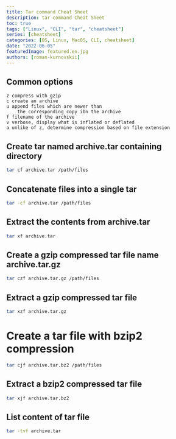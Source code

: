 ```yaml
---
title: Tar command Cheat Sheet
description: tar command Cheat Sheet
toc: true
tags: ["Linux", "CLI", "tar", "cheatsheet"]
series: [cheatsheet]
categories: [OS, Linux, MacOS, CLI, cheatsheet]
date: "2022-06-05"
featuredImage: featured.en.jpg
authors: [roman-kurnovskii]
---
```


## Common options

    z compress with gzip
    c create an archive
    u append files which are newer than 
        the corresponding copy ibn the archive
    f filename of the archive
    v verbose, display what is inflated or deflated
    a unlike of z, determine compression based on file extension

## Create tar named archive.tar containing directory

```bash
tar cf archive.tar /path/files
```

## Concatenate files into a single tar

```bash
tar -cf archive.tar /path/files
```

## Extract the contents from archive.tar

```bash
tar xf archive.tar
```

## Create a gzip compressed tar file name archive.tar.gz

```bash
tar czf archive.tar.gz /path/files
```

## Extract a gzip compressed tar file

```bash
tar xzf archive.tar.gz
```

# Create a tar file with bzip2 compression

```bash
tar cjf archive.tar.bz2 /path/files
```

## Extract a bzip2 compressed tar file

```bash
tar xjf archive.tar.bz2
```

## List content of tar file

```bash
tar -tvf archive.tar
```

